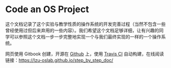 # Code an OS Project

这个文档记录了这个实验与教学性质的操作系统的开发完善过程（当然不包含一些曾经使用过但后来弃用的一些内容）。我们希望这个文档足够详细，让有兴趣的同学可以参照这个文档一步一步完整地实现一个与我们最终实现的一样的一个操作系统。

网页使用 Gitbook 创建，开源在 [Github](https://github.com/LZU-OSLab/step_by_step_doc) 上，使用 [Travis CI](travis-ci.com) 自动构建，在线阅读链接：https://lzu-oslab.github.io/step_by_step_doc/